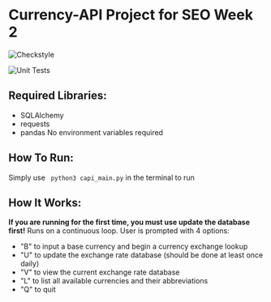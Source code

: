 # Currency-API Project for SEO Week 2
![Checkstyle](https://github.com/mavella17/CurrencyConverter/actions/workflows/main.yaml/badge.svg)

![Unit Tests](https://github.com/mavella17/CurrencyConverter/actions/workflows/test.yaml/badge.svg)
## Required Libraries:
- SQLAlchemy
- requests
- pandas
No environment variables required
## How To Run:
Simply use ```  python3 capi_main.py ``` in the terminal to run
## How It Works:
**If you are running for the first time, you must use update the database first!**
Runs on a continuous loop.
User is prompted with 4 options:
- "B" to input a base currency and begin a currency exchange lookup
- "U" to update the exchange rate database (should be done at least once daily)
- "V" to view the current exchange rate database
- "L" to list all available currencies and their abbreviations
- "Q" to quit

